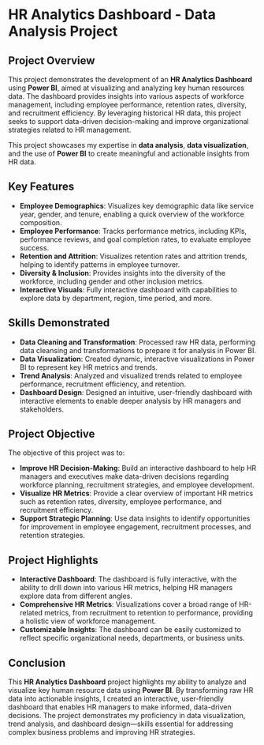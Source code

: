 # HR Analytics Dashboard - Data Analysis Project

## Project Overview

This project demonstrates the development of an **HR Analytics Dashboard** using **Power BI**, aimed at visualizing and analyzing key human resources data. The dashboard provides insights into various aspects of workforce management, including employee performance, retention rates, diversity, and recruitment efficiency. By leveraging historical HR data, this project seeks to support data-driven decision-making and improve organizational strategies related to HR management.

This project showcases my expertise in **data analysis**, **data visualization**, and the use of **Power BI** to create meaningful and actionable insights from HR data.

## Key Features

- **Employee Demographics**: Visualizes key demographic data like service year, gender, and tenure, enabling a quick overview of the workforce composition.
- **Employee Performance**: Tracks performance metrics, including KPIs, performance reviews, and goal completion rates, to evaluate employee success.
- **Retention and Attrition**: Visualizes retention rates and attrition trends, helping to identify patterns in employee turnover.
- **Diversity & Inclusion**: Provides insights into the diversity of the workforce, including gender and other inclusion metrics.
- **Interactive Visuals**: Fully interactive dashboard with capabilities to explore data by department, region, time period, and more.

## Skills Demonstrated

- **Data Cleaning and Transformation**: Processed raw HR data, performing data cleansing and transformations to prepare it for analysis in Power BI.
- **Data Visualization**: Created dynamic, interactive visualizations in Power BI to represent key HR metrics and trends.
- **Trend Analysis**: Analyzed and visualized trends related to employee performance, recruitment efficiency, and retention.
- **Dashboard Design**: Designed an intuitive, user-friendly dashboard with interactive elements to enable deeper analysis by HR managers and stakeholders.

## Project Objective

The objective of this project was to:
- **Improve HR Decision-Making**: Build an interactive dashboard to help HR managers and executives make data-driven decisions regarding workforce planning, recruitment strategies, and employee development.
- **Visualize HR Metrics**: Provide a clear overview of important HR metrics such as retention rates, diversity, employee performance, and recruitment efficiency.
- **Support Strategic Planning**: Use data insights to identify opportunities for improvement in employee engagement, recruitment processes, and retention strategies.

## Project Highlights

- **Interactive Dashboard**: The dashboard is fully interactive, with the ability to drill down into various HR metrics, helping HR managers explore data from different angles.
- **Comprehensive HR Metrics**: Visualizations cover a broad range of HR-related metrics, from recruitment to retention to performance, providing a holistic view of workforce management.
- **Customizable Insights**: The dashboard can be easily customized to reflect specific organizational needs, departments, or business units.

## Conclusion

This **HR Analytics Dashboard** project highlights my ability to analyze and visualize key human resource data using **Power BI**. By transforming raw HR data into actionable insights, I created an interactive, user-friendly dashboard that enables HR managers to make informed, data-driven decisions. The project demonstrates my proficiency in data visualization, trend analysis, and dashboard design—skills essential for addressing complex business problems and improving HR strategies.

